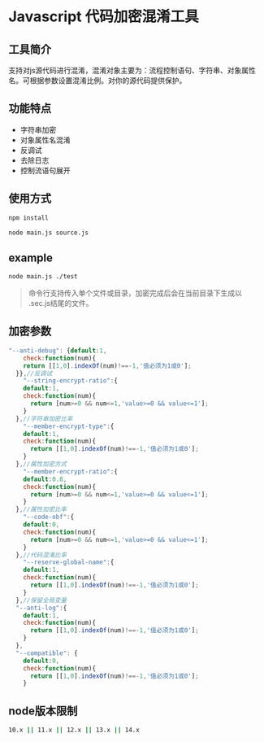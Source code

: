 <!--
 * @Author: kiliaosi
 * @Date: 2020-08-18 10:29:36
 * @LastEditors: kiliaosi
 * @LastEditTime: 2020-08-18 11:44:38
 * @Description: 
-->
# Javascript 代码加密混淆工具

## 工具简介
支持对js源代码进行混淆，混淆对象主要为：流程控制语句、字符串、对象属性名。可根据参数设置混淆比例。对你的源代码提供保护。

## 功能特点
- 字符串加密
- 对象属性名混淆
- 反调试
- 去除日志
- 控制流语句展开

## 使用方式
```bash
npm install

node main.js source.js
```

## example
```bash
node main.js ./test
```
> 命令行支持传入单个文件或目录，加密完成后会在当前目录下生成以 .sec.js结尾的文件。

## 加密参数

```js
"--anti-debug": {default:1,
    check:function(num){
    return [[1,0].indexOf(num)!==-1,'值必须为1或0'];
  }},//反调试
	"--string-encrypt-ratio":{
    default:1,
    check:function(num){
      return [num>=0 && num<=1,'value>=0 && value<=1'];
    }
  },//字符串加密比率
	"--member-encrypt-type":{
    default:1,
    check:function(num){
      return [[1,0].indexOf(num)!==-1,'值必须为1或0'];
    }
  },//属性加密方式
	"--member-encrypt-ratio":{
    default:0.8,
    check:function(num){
      return [num>=0 && num<=1,'value>=0 && value<=1'];
    }
  },//属性加密比率
	"--code-obf":{
    default:0,
    check:function(num){
      return [num>=0 && num<=1,'value>=0 && value<=1'];
    }
  },//代码混淆比率
	"--reserve-global-name":{
    default:1,
    check:function(num){
      return [[1,0].indexOf(num)!==-1,'值必须为1或0'];
    }
  },//保留全局变量
  "--anti-log":{
    default:1,
    check:function(num){
      return [[1,0].indexOf(num)!==-1,'值必须为1或0'];
    }
  },
  "--compatible": {
    default:0,
    check:function(num){
      return [[1,0].indexOf(num)!==-1,'值必须为1或0'];
    }
```

## node版本限制
```bash
10.x || 11.x || 12.x || 13.x || 14.x
```
